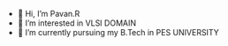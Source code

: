 - 👋 Hi, I’m Pavan.R
- 👀 I’m interested in VLSI DOMAIN
- 🌱 I’m currently pursuing my B.Tech in PES UNIVERSITY


<!---
Pavan-17/Pavan-17 is a ✨ special ✨ repository because its `README.md` (this file) appears on your GitHub profile.
You can click the Preview link to take a look at your changes.
--->
